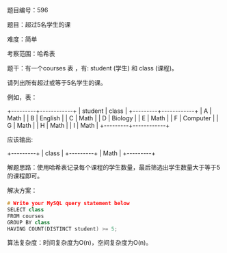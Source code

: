 题目编号：596

题目：超过5名学生的课

难度：简单

考察范围：哈希表

题干：有一个courses 表 ，有: student (学生) 和 class (课程)。

请列出所有超过或等于5名学生的课。

例如，表：

+---------+------------+
| student | class      |
+---------+------------+
| A       | Math       |
| B       | English    |
| C       | Math       |
| D       | Biology    |
| E       | Math       |
| F       | Computer   |
| G       | Math       |
| H       | Math       |
| I       | Math       |
+---------+------------+

应该输出:

+---------+
| class   |
+---------+
| Math    |
+---------+

解题思路：使用哈希表记录每个课程的学生数量，最后筛选出学生数量大于等于5的课程即可。

解决方案：

```cpp
# Write your MySQL query statement below
SELECT class
FROM courses
GROUP BY class
HAVING COUNT(DISTINCT student) >= 5;
```

算法复杂度：时间复杂度为O(n)，空间复杂度为O(n)。